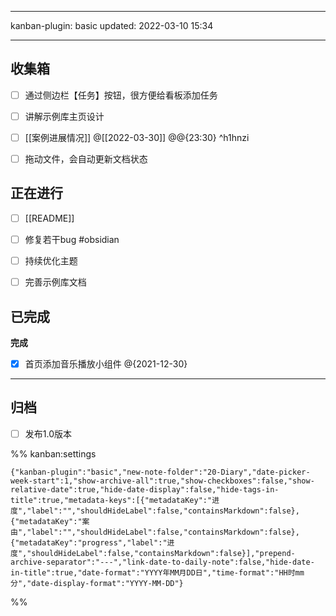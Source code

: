﻿---

kanban-plugin: basic
updated: 2022-03-10 15:34

---

## 收集箱

- [ ] 通过侧边栏【任务】按钮，很方便给看板添加任务
- [ ] 讲解示例库主页设计
- [ ] [[案例进展情况]] @[[2022-03-30]]  @@{23:30} ^h1hnzi
- [ ] 拖动文件，会自动更新文档状态


## 正在进行

- [ ] [[README]]
- [ ] 修复若干bug  #obsidian
- [ ] 持续优化主题
- [ ] 完善示例库文档


## 已完成

**完成**
- [x] 首页添加音乐播放小组件 @{2021-12-30}


***

## 归档

- [ ] 发布1.0版本

%% kanban:settings
```
{"kanban-plugin":"basic","new-note-folder":"20-Diary","date-picker-week-start":1,"show-archive-all":true,"show-checkboxes":false,"show-relative-date":true,"hide-date-display":false,"hide-tags-in-title":true,"metadata-keys":[{"metadataKey":"进度","label":"","shouldHideLabel":false,"containsMarkdown":false},{"metadataKey":"案由","label":"","shouldHideLabel":false,"containsMarkdown":false},{"metadataKey":"progress","label":"进度","shouldHideLabel":false,"containsMarkdown":false}],"prepend-archive-separator":"---","link-date-to-daily-note":false,"hide-date-in-title":true,"date-format":"YYYY年MM月DD日","time-format":"HH时mm分","date-display-format":"YYYY-MM-DD"}
```
%%
